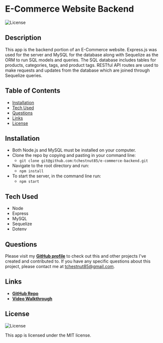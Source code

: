 # E-Commerce Website Backend

![License](https://img.shields.io/badge/License%3A-MIT-green.svg)

## Description
This app is the backend portion of an E-Commerce website. Express.js was used for the server and MySQL for the database along with Sequelize as the ORM to run SQL models and queries.
The SQL database includes tables for products, categories, tags, and product tags. RESTful API routes are used to make requests and updates from the database which are joined through Sequelize queries.

## Table of Contents
- [Installation](#installation)
- [Tech Used](#tech-used)
- [Questions](#questions)
- [Links](#links)
- [License](#license) 

## Installation
- Both Node.js and MySQL must be installed on your computer.
- Clone the repo by copying and pasting in your command line: 
  - `git clone git@github.com:tchestnut85/e-commerce-backend.git`
- Navigate to the root directory and run: 
  - `npm install`
- To start the server, in the command line run: 
  - `npm start`

## Tech Used
- Node
- Express
- MySQL
- Sequelize
- Dotenv

## Questions
Please visit my **[GitHub profile](https://github.com/tchestnut85/)** to check out this and other projects I've created and contributed to.
If you have any specific questions about this project, please contact me at <tchestnut85@gmail.com>.

## Links
- **[GitHub Repo](https://github.com/tchestnut85/e-commerce-backend/)**
- **[Video Walkthrough](https://drive.google.com/file/d/1aGgXZqMSke0a-EXT3zCncm3080TtxUTE/view)**

## License
![License](https://img.shields.io/badge/License%3A-MIT-green.svg)

This app is licensed under the MIT license.
